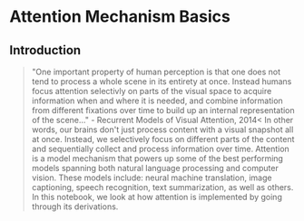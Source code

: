 # Attention Mechanism Basics
## Introduction
>"One important property of human perception is that one does not tend to process a whole scene in its entirety at once. Instead humans focus attention selectivly on parts of the visual space to acquire information when and where it is needed, and combine information from different fixations over time to build up an internal representation of the scene..." - Recurrent Models of Visual Attention, 2014< 
In other words, our brains don't just process content with a visual snapshot all at once. Instead, we selectively focus on different parts of the content and sequentially collect and process information over time. Attention is a model mechanism that powers up some of the best performing models spanning both natural language processing and computer vision. These models include: neural machine translation, image captioning, speech recognition, text summarization, as well as others. In this notebook, we look at how attention is implemented by going through its derivations.
